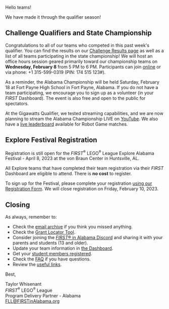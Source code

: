 Hello teams!

We have made it through the qualifier season!

## Challenge Qualifiers and State Championship

Congratulations to all of our teams who competed in this past week's qualifier. You can find the results on our [Challenge Results page](https://github.com/drewwhis/first-in-alabama/blob/main/first-lego-league/2022-2023/challenge-results.md) as well as a list of all teams participating in the state championship! We will host an office hours session geared primarily toward our championship teams on **Wednesday, February 8** from 5 PM to 6 PM. Participants can join [online](https://meet.google.com/mso-yhrn-brp) or via phone: +1 315-599-0319 (PIN: 174 515 123#).

As a reminder, the Alabama Championship will be held Saturday, February 18 at Fort Payne High School in Fort Payne, Alabama. If you do not have a team participating, we encourage you to sign up as a volunteer (in your *FIRST* Dashboard). The event is also free and open to the public for spectators.

At the Gigawatts Qualifier, we tested streaming capabilities, and we are now planning to stream the Alabama Championship LIVE on [YouTube](https://www.youtube.com/watch?v=XlVf0EZ4qdI). We also have a [live leaderboard](https://eventhub.firstinspires.org/leaderboard/c353f0ef-a3de-4e12-874c-750e76b4cf7d/b3c5fae7-37c5-4d35-abce-c346261a5cfc) available for Robot Game matches.


## Explore Festival Registration

Registration is still open for the *FIRST*<sup>&reg;</sup> LEGO<sup>&reg;</sup> League Explore Alabama Festival - April 8, 2023 at the von Braun Center in Huntsville, AL.

All Explore teams that have completed their team registration via their *FIRST* Dashboard are eligible to attend. There is **no cost** to register.

To sign up for the Festival, please complete your registration [using our Registration Form](https://forms.office.com/r/LgHNNegNMe). We will close registration on Friday, February 10, 2023.


## Closing

As always, remember to:
- Check the [email archive](https://github.com/drewwhis/first-in-alabama/tree/main/2022-2023/email-blasts) if you think you missed anything.
- Check the [Grant Locator Tool](https://www.firstinspires.org/robotics/team-grants).
- Consider joining the [*FIRST*&reg; in Alabama Discord](http://discord.gg/XfurbWERQ8) and sharing it with your parents and students (13 and older).
- Update your team information in [the Dashboard](https://my.firstinspires.org/Dashboard/).
- Get your [student members registered](https://www.firstinspires.org/resource-library/youth-registration-system).
- Check the [FAQ](https://github.com/drewwhis/first-in-alabama/wiki/Frequently-Asked-Questions) if you have questions.
- Review the [useful links](https://github.com/drewwhis/first-in-alabama/wiki/Useful-Links).


Best,
<p>
  Taylor Whisenant<br />
  <i>FIRST</i><sup>&reg;</sup> LEGO<sup>&reg;</sup> League<br />
  Program Delivery Partner - Alabama<br >
  <a href="mailto:fll@firstinalabama.org">FLL@FIRSTinAlabama.org</a>
</p>